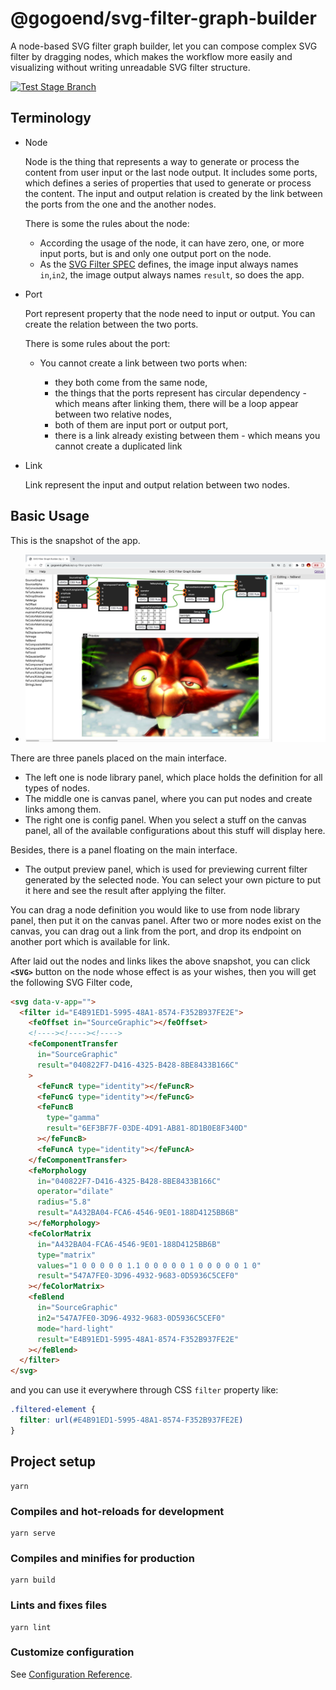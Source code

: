 # @gogoend/svg-filter-graph-builder

A node-based SVG filter graph builder, let you can compose complex SVG filter by dragging nodes, which makes the workflow more easily and visualizing without writing unreadable SVG filter structure.

[![Test Stage Branch](https://github.com/gogoend/svg-filter-graph-builder/actions/workflows/test-stage-branch.yml/badge.svg?branch=dev)](https://github.com/gogoend/svg-filter-graph-builder/actions/workflows/test-stage-branch.yml)

## Terminology
- Node

  Node is the thing that represents a way to generate or process the content from user input or the last node output.
  It includes some ports, which defines a series of properties that used to generate or process the content.
  The input and output relation is created by the link between the ports from the one and the another nodes.

  There is some the rules about the node:

    - According the usage of the node, it can have zero, one, or more input ports, but is and only one output port on the node.
    - As the [SVG Filter SPEC](https://www.w3.org/TR/filter-effects-1/) defines, the image input always names `in`,`in2`, the image output always names `result`, so does the app.

    <!-- TODO: -->

- Port

  Port represent property that the node need to input or output. You can create the relation between the two ports.

  There is some rules about the port:
    - You cannot create a link between two ports when:

      - they both come from the same node,
      - the things that the ports represent has circular dependency - which means after linking them, there will be a loop appear between two relative nodes,
      - both of them are input port or output port,
      - there is a link already existing between them - which means you cannot create a duplicated link

- Link

  Link represent the input and output relation between two nodes.

## Basic Usage
This is the snapshot of the app.

- ![Snapshot of @gogoend/svg-filter-graph-builder](./docs/resources/screenshot-of-editing-rinkysplash.jpg 'Snapshot of @gogoend/svg-filter-graph-builder')

There are three panels placed on the main interface.
- The left one is node library panel, which place holds the definition for all types of nodes.
- The middle one is canvas panel, where you can put nodes and create links among them. 
- The right one is config panel. When you select a stuff on the canvas panel, all of the available configurations about this stuff will display here.

Besides, there is a panel floating on the main interface.

- The output preview panel, which is used for previewing current filter generated by the selected node. You can select your own picture to put it here and see the result after applying the filter.

You can drag a node definition you would like to use from node library panel, then put it on the canvas panel. 
After two or more nodes exist on the canvas, you can drag out a link from the port, and drop its endpoint on another port which is available for link.

After laid out the nodes and links likes the above snapshot, you can click **`<SVG>`** button on the node whose effect is as your wishes,
then you will get the following SVG Filter code,

```html
<svg data-v-app="">
  <filter id="E4B91ED1-5995-48A1-8574-F352B937FE2E">
    <feOffset in="SourceGraphic"></feOffset>
    <!----><!----><!---->
    <feComponentTransfer
      in="SourceGraphic"
      result="040822F7-D416-4325-B428-8BE8433B166C"
    >
      <feFuncR type="identity"></feFuncR>
      <feFuncG type="identity"></feFuncG>
      <feFuncB
        type="gamma"
        result="6EF3BF7F-03DE-4D91-AB81-8D1B0E8F340D"
      ></feFuncB>
      <feFuncA type="identity"></feFuncA>
    </feComponentTransfer>
    <feMorphology
      in="040822F7-D416-4325-B428-8BE8433B166C"
      operator="dilate"
      radius="5.8"
      result="A432BA04-FCA6-4546-9E01-188D4125BB6B"
    ></feMorphology>
    <feColorMatrix
      in="A432BA04-FCA6-4546-9E01-188D4125BB6B"
      type="matrix"
      values="1 0 0 0 0 0 1.1 0 0 0 0 0 1 0 0 0 0 0 1 0"
      result="547A7FE0-3D96-4932-9683-0D5936C5CEF0"
    ></feColorMatrix>
    <feBlend
      in="SourceGraphic"
      in2="547A7FE0-3D96-4932-9683-0D5936C5CEF0"
      mode="hard-light"
      result="E4B91ED1-5995-48A1-8574-F352B937FE2E"
    ></feBlend>
  </filter>
</svg>
```

and you can use it everywhere through CSS `filter` property like: 
```css
.filtered-element {
  filter: url(#E4B91ED1-5995-48A1-8574-F352B937FE2E)
}
```


## Project setup
```
yarn
```

### Compiles and hot-reloads for development
```
yarn serve
```

### Compiles and minifies for production
```
yarn build
```

### Lints and fixes files
```
yarn lint
```

### Customize configuration
See [Configuration Reference](https://cli.vuejs.org/config/).
